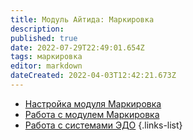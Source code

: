 ```yaml
---
title: Модуль Айтида: Маркировка
description: 
published: true
date: 2022-07-29T22:49:01.654Z
tags: маркировка
editor: markdown
dateCreated: 2022-04-03T12:42:21.673Z
---
```


-	[Настройка модуля Маркировка](/marking/settings)
-	[Работа с модулем Маркировка](/marking/working)
-	[Работа с системами ЭДО](/marking/edi)
{.links-list}